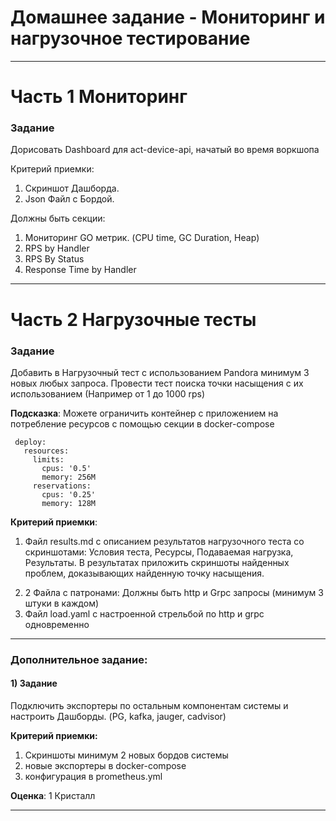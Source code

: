 Домашнее задание - Мониторинг и нагрузочное тестирование
========================================================

* * *
Часть 1 Мониторинг
====================================================================================================================

### Задание

Дорисовать Dashboard для act-device-api, начатый во время воркшопа

Критерий приемки:

1.  Скриншот Дашборда.
2.  Json Файл с Бордой.

Должны быть секции:

1.  Мониторинг GO метрик. (CPU time, GC Duration, Heap)
2.  RPS by Handler
3.  RPS By Status
4.  Response Time by Handler

* * *

Часть 2 Нагрузочные тесты
================================================================================================================================================================

### Задание

Добавить в Нагрузочный тест с использованием Pandora минимум 3 новых любых запроса. Провести тест поиска точки насыщения с их использованием (Например от 1 до 1000 rps)

**Подсказка**: Можете ограничить контейнер с приложением на потребление ресурсов с помощью секции в docker-compose

     deploy:
       resources:
         limits:
           cpus: '0.5'
           memory: 256M
         reservations:
           cpus: '0.25'
           memory: 128M

**Критерий приемки**:

1.  Файл results.md с описанием результатов нагрузочного теста со скриншотами: Условия теста, Ресурсы, Подаваемая нагрузка, Результаты. В результатах приложить скриншоты найденных проблем, доказывающих найденную точку насыщения.
2) 2 Файла с патронами: Должны быть http и Grpc запросы (минимум 3 штуки в каждом)
3) Файл load.yaml c настроенной стрельбой по http и grpc одновременно



* * *

### Дополнительное задание:

#### 1) Задание

Подключить экспортеры по остальным компонентам системы и настроить Дашборды. (PG, kafka, jauger, cadvisor)

**Критерий приемки:**

1.  Скриншоты минимум 2 новых бордов системы
2.  новые экспортеры в docker-compose
3.  конфигурация в prometheus.yml

**Оценка**: 1 Кристалл

* * *
